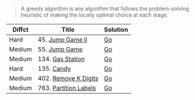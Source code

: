 > A greedy algorithm is any algorithm that follows the problem-solving heuristic of making the locally optimal choice at each stage.

| Diffct  | Title                                                                         | Solution                          |
| ------- | ----------------------------------------------------------------------------- | ----------------------------------|
| Hard    | 45. [Jump Game II](https://leetcode.com/problems/jump-game-ii/)               |   [Go](45.jump-game-ii.go)              |
| Medium  | 55. [Jump Game](https://leetcode.com/problems/jump-game/)                     |   [Go](jump_game.go)                    |
| Medium  | 134. [Gas Station](https://leetcode.com/problems/gas-station/)                |   [Go](134.gas-station.go)              |
| Hard    | 135. [Candy](https://leetcode.com/problems/candy/)                            |   [Go](135.candy.go)                      |
| Medium  | 402. [Remove K Digits](https://leetcode.com/problems/remove-k-digits/)        |   [Go](402.remove-k-digits.go)            |
| Medium  | 763. [Partition Labels](https://leetcode.com/problems/partition-labels/)      |   [Go](763.partition-labels.go)           |